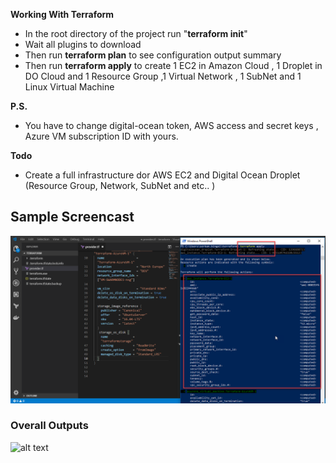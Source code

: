 **Working With Terraform**

- In the root directory of the project run "**terraform init**" 
- Wait all plugins to download
- Then run **terraform plan** to see configuration output summary
- Then run **terraform apply** to create 1 EC2 in Amazon Cloud , 1 Droplet in DO Cloud  and  1 Resource Group ,1 Virtual Network , 1 SubNet and 1 Linux Virtual Machine 

**P.S.**
- You have to change  digital-ocean token, AWS access and secret keys , Azure VM subscription ID with yours.

**Todo**
- Create a full infrastructure dor AWS EC2 and Digital Ocean Droplet (Resource Group, Network, SubNet and etc.. )

## Sample Screencast

![alt text](https://github.com/serkanbingol/TERRAFORM-DIGITALOCEAN-AWS-AZURE/blob/master/images/terraform_apply.png)

### Overall Outputs

![alt text](https://github.com/)
